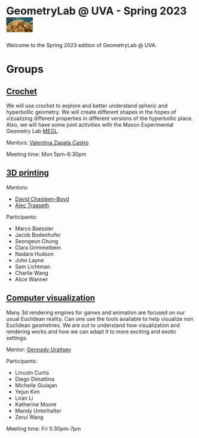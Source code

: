 # GeometryLab @ UVA - Spring 2023 <img src="./assets/hyperbolic-coral.jpg" height="40em">

Welcome to the Spring 2023 edition of GeometryLab @ UVA. 

# Groups

## [Crochet](https://github.com/geolab-UVA/Crochet-SP23)

We will use crochet to explore and better understand spheric and hyperbollic geometry. We will create different shapes in the hopes of vizualizing different properties in different versions of the hyperbollic place. Also, we will have some joint activities with the Mason Experimental Geometry Lab [MEGL](https://megl.science.gmu.edu).

Mentors: [Valentina Zapata Castro](https://math.virginia.edu/people/vz6an/)

Meeting time: Mon 5pm-6:30pm

## [3D printing](https://github.com/geolab-UVA/3D-Printing-SP2023)

Mentors:

- [David Chasteen-Boyd](https://math.virginia.edu/people/kxk2dr/)
- [Alec Traaseth](https://sites.google.com/view/alec-traaseth/?pli=1)

Participants:
- Marco Baessler
- Jacob Bodenhofer
- Seongeun Chung
- Clara Grimmelbein
- Nadara Hudson
- John Layne
- Sam Lichtman
- Charlie Wang
- Alice Wanner

## [Computer visualization](https://github.com/geolab-UVA/Computer-Visualization-SP2023)

Many 3d rendering engines for games and animation are focused on our usual Euclidean reality. Can one use the tools available to help visualize non Euclidean geometries. We are out to understand how visualization and rendering works and how we can adapt it to more exciting and exotic settings. 

Mentor: [Gennady Uraltsev](https://guraltsev.github.io/)

Participants:

- Lincoln Curtis
- Diego Dimattina
- Michelle Giulajan
- Yejun Kim
- Liran Li
- Katherine Moore
- Mandy Unterhalter
- Zerui Wang

Meeting time: Fri 5:30pm-7pm

